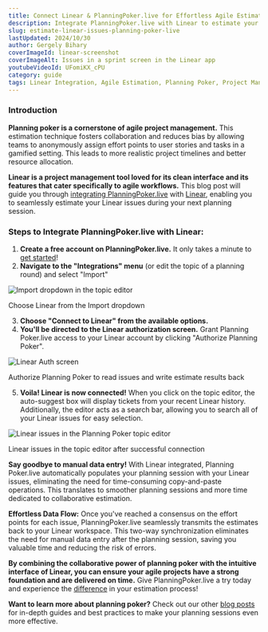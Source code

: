 ```yaml
---
title: Connect Linear & PlanningPoker.live for Effortless Agile Estimation
description: Integrate PlanningPoker.live with Linear to estimate your user stories and tasks. Say goodbye to manual data entry & hello to seamless planning meetings!
slug: estimate-linear-issues-planning-poker-live
lastUpdated: 2024/10/30
author: Gergely Bihary
coverImageId: linear-screenshot
coverImageAlt: Issues in a sprint screen in the Linear app
youtubeVideoId: UFomiKX_cPU
category: guide
tags: Linear Integration, Agile Estimation, Planning Poker, Project Management, Task Estimation
---
```


### Introduction

**Planning poker is a cornerstone of agile project management.** This estimation technique fosters collaboration and reduces bias by allowing teams to anonymously assign effort points to user stories and tasks in a gamified setting. This leads to more realistic project timelines and better resource allocation.

**Linear is a project management tool loved for its clean interface and its features that cater specifically to agile workflows.** This blog post will guide you through [integrating PlanningPoker.live](https://planningpoker.live/integrations/linear) with [Linear](https://linear.app), enabling you to seamlessly estimate your Linear issues during your next planning session.

### Steps to Integrate PlanningPoker.live with Linear:

1.  **Create a free account on PlanningPoker.live.** It only takes a minute to [get started](https://planningpoker.live/create)!
2.  **Navigate to the "Integrations" menu** (or edit the topic of a planning round) and select "Import"

<div class="image-container">
    <img alt="Import dropdown in the topic editor" src="https://res.cloudinary.com/dtvhnllmc/image/upload/c_scale,f_auto,w_1000,q_70/v1711188812/linear-selector.png">
    <p>Choose Linear from the Import dropdown</p>
</div>

3.  **Choose "Connect to Linear" from the available options.**
4.  **You'll be directed to the Linear authorization screen.** Grant Planning Poker.live access to your Linear account by clicking "Authorize Planning Poker".

<div class="image-container">
    <img alt="Linear Auth screen" src="https://res.cloudinary.com/dtvhnllmc/image/upload/c_scale,f_auto,w_1000,q_70/v1711188812/linear-auth-screen.png">
    <p>Authorize Planning Poker to read issues and write estimate results back</p>
</div>

5.  **Voila! Linear is now connected!** When you click on the topic editor, the auto-suggest box will display tickets from your recent Linear history. Additionally, the editor acts as a search bar, allowing you to search all of your Linear issues for easy selection.
<div class="image-container">
    <img alt="Linear issues in the Planning Poker topic editor" src="https://res.cloudinary.com/dtvhnllmc/image/upload/c_scale,f_auto,w_1000,q_70/v1711188812/linear-integration.png">
    <p>Linear issues in the topic editor after successful connection</p>
</div>

**Say goodbye to manual data entry!** With Linear integrated, Planning Poker.live automatically populates your planning session with your Linear issues, eliminating the need for time-consuming copy-and-paste operations. This translates to smoother planning sessions and more time dedicated to collaborative estimation.

**Effortless Data Flow:** Once you've reached a consensus on the effort points for each issue, PlanningPoker.live seamlessly transmits the estimates back to your Linear workspace. This two-way synchronization eliminates the need for manual data entry after the planning session, saving you valuable time and reducing the risk of errors.

**By combining the collaborative power of planning poker with the intuitive interface of Linear, you can ensure your agile projects have a strong foundation and are delivered on time.** Give PlanningPoker.live a try today and experience the [difference](https://planningpoker.live/features) in your estimation process!

**Want to learn more about planning poker?** Check out our other [blog posts](https://planningpoker.live/knowledge-base) for in-depth guides and best practices to make your planning sessions even more effective.
